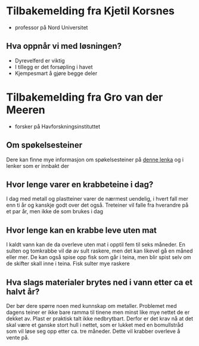 # Tilbakemelding fra Kjetil Korsnes
- professor på Nord Universitet
## Hva oppnår vi med løsningen?
- Dyrevelferd er viktig
- I tillegg er det forsøpling i havet
- Kjempesmart å gjøre begge deler
  

# Tilbakemelding fra Gro van der Meeren
- forsker på Havforskningsinstituttet

## Om spøkelsesteiner
Dere kan finne mye informasjon om spøkelsesteiner på [denne lenka](https://www.hi.no/hi/nyheter/2023/juni/skal-finne-ut-hvor-mye-fiskeutstyr-vestlendingene-mister) og i lenker som er innbakt der

## Hvor lenge varer en krabbeteine i dag?
I dag med metall og plastteiner varer de nærmest uendelig, i hvert fall mer enn ti år og kanskje godt over det også.  Treteiner vil falle fra hverandre på et par år, men ikke de som brukes i dag

## Hvor lenge kan en krabbe leve uten mat
I kaldt vann kan de da overleve uten mat i opptil fem til seks måneder. En sulten og tomkrabbe vil dø av sult raskere, men det kan likevel gå en måned eller mer. De kan også spise opp fisk som går i teina, men blir spist selv om de skifter skall inne i teina. Fisk sulter mye raskere

## Hva slags materialer brytes ned i vann etter ca et halvt år?
Der bør dere spørre noen med kunnskap om metaller.
Problemet med dagens teiner er ikke bare ramma til tinene men minst like mye nettet de er dekket av. Plast er praktisk talt ikke nedbrytbart. Derfor er det krav nå at det skal være et ganske stort hull i nettet, som er lukket med en bomullstråd som vil løse seg opp etter ca. tre måneder. Dette vil krabber overleve å vente på.
